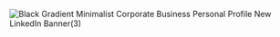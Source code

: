 ![Black Gradient Minimalist Corporate Business Personal Profile New LinkedIn Banner(3)](https://github.com/user-attachments/assets/2c3e457d-74a2-4362-b432-3b8e011bc976)

